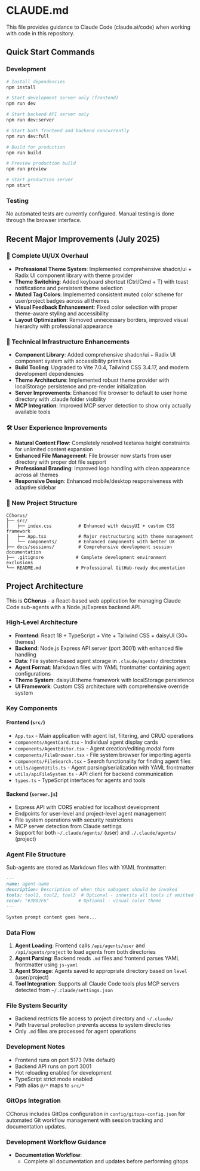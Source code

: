 # CLAUDE.md

This file provides guidance to Claude Code (claude.ai/code) when working with code in this repository.

## Quick Start Commands

### Development
```bash
# Install dependencies
npm install

# Start development server only (frontend)
npm run dev

# Start backend API server only
npm run dev:server

# Start both frontend and backend concurrently
npm run dev:full

# Build for production
npm run build

# Preview production build
npm run preview

# Start production server
npm start
```

### Testing
No automated tests are currently configured. Manual testing is done through the browser interface.

## Recent Major Improvements (July 2025)

### 🎨 Complete UI/UX Overhaul
- **Professional Theme System**: Implemented comprehensive shadcn/ui + Radix UI component library with theme provider
- **Theme Switching**: Added keyboard shortcut (Ctrl/Cmd + T) with toast notifications and persistent theme selection
- **Muted Tag Colors**: Implemented consistent muted color scheme for user/project badges across all themes
- **Visual Feedback Enhancement**: Fixed color selection with proper theme-aware styling and accessibility
- **Layout Optimization**: Removed unnecessary borders, improved visual hierarchy with professional appearance

### 🔧 Technical Infrastructure Enhancements
- **Component Library**: Added comprehensive shadcn/ui + Radix UI component system with accessibility primitives
- **Build Tooling**: Upgraded to Vite 7.0.4, Tailwind CSS 3.4.17, and modern development dependencies
- **Theme Architecture**: Implemented robust theme provider with localStorage persistence and pre-render initialization
- **Server Improvements**: Enhanced file browser to default to user home directory with .claude folder visibility
- **MCP Integration**: Improved MCP server detection to show only actually available tools

### 🛠️ User Experience Improvements
- **Natural Content Flow**: Completely resolved textarea height constraints for unlimited content expansion
- **Enhanced File Management**: File browser now starts from user directory with proper dot file support
- **Professional Branding**: Improved logo handling with clean appearance across all themes
- **Responsive Design**: Enhanced mobile/desktop responsiveness with adaptive sidebar

### 📁 New Project Structure
```
CChorus/
├── src/
│   ├── index.css          # Enhanced with daisyUI + custom CSS framework
│   ├── App.tsx            # Major restructuring with theme management
│   └── components/        # Enhanced components with better UX
├── docs/sessions/         # Comprehensive development session documentation
├── .gitignore            # Complete development environment exclusions
└── README.md             # Professional GitHub-ready documentation
```

## Project Architecture

This is **CChorus** - a React-based web application for managing Claude Code sub-agents with a Node.js/Express backend API.

### High-Level Architecture

- **Frontend**: React 18 + TypeScript + Vite + Tailwind CSS + daisyUI (30+ themes)
- **Backend**: Node.js Express API server (port 3001) with enhanced file handling
- **Data**: File system-based agent storage in `.claude/agents/` directories
- **Agent Format**: Markdown files with YAML frontmatter containing agent configurations
- **Theme System**: daisyUI theme framework with localStorage persistence
- **UI Framework**: Custom CSS architecture with comprehensive override system

### Key Components

#### Frontend (`src/`)
- `App.tsx` - Main application with agent list, filtering, and CRUD operations
- `components/AgentCard.tsx` - Individual agent display cards
- `components/AgentEditor.tsx` - Agent creation/editing modal form
- `components/FileBrowser.tsx` - File system browser for importing agents
- `components/FileSearch.tsx` - Search functionality for finding agent files
- `utils/agentUtils.ts` - Agent parsing/serialization with YAML frontmatter
- `utils/apiFileSystem.ts` - API client for backend communication
- `types.ts` - TypeScript interfaces for agents and tools

#### Backend (`server.js`)
- Express API with CORS enabled for localhost development
- Endpoints for user-level and project-level agent management
- File system operations with security restrictions
- MCP server detection from Claude settings
- Support for both `~/.claude/agents/` (user) and `./.claude/agents/` (project)

### Agent File Structure

Sub-agents are stored as Markdown files with YAML frontmatter:

```markdown
---
name: agent-name
description: Description of when this subagent should be invoked
tools: tool1, tool2, tool3  # Optional - inherits all tools if omitted
color: "#3B82F6"           # Optional - visual color theme
---

System prompt content goes here...
```

### Data Flow

1. **Agent Loading**: Frontend calls `/api/agents/user` and `/api/agents/project` to load agents from both directories
2. **Agent Parsing**: Backend reads `.md` files and frontend parses YAML frontmatter using `js-yaml`
3. **Agent Storage**: Agents saved to appropriate directory based on `level` (user/project)
4. **Tool Integration**: Supports all Claude Code tools plus MCP servers detected from `~/.claude/settings.json`

### File System Security

- Backend restricts file access to project directory and `~/.claude/` 
- Path traversal protection prevents access to system directories
- Only `.md` files are processed for agent operations

### Development Notes

- Frontend runs on port 5173 (Vite default)
- Backend API runs on port 3001
- Hot reloading enabled for development
- TypeScript strict mode enabled
- Path alias `@/*` maps to `src/*`

### GitOps Integration

CChorus includes GitOps configuration in `config/gitops-config.json` for automated Git workflow management with session tracking and documentation updates.

### Development Workflow Guidance

- **Documentation Workflow**:
  - Complete all documentation and updates before performing gitops
```